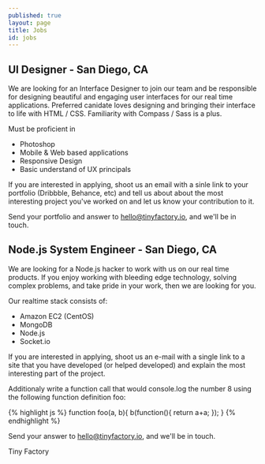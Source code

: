 ```yaml
---
published: true
layout: page
title: Jobs
id: jobs
---
```


## UI Designer - San Diego, CA

We are looking for an Interface Designer to join our team and be responsible for designing beautiful and engaging user interfaces for our real time applications. Preferred canidate loves designing and bringing their interface to life with HTML / CSS.  Familiarity with Compass / Sass is a plus.

Must be proficient in 

- Photoshop
- Mobile & Web based applications
- Responsive Design
- Basic understand of UX principals 

If you are interested in applying, shoot us an email with a sinle link to your portfolio (Dribbble, Behance, etc) and tell us about about the most interesting project you've worked on and let us know your contribution to it.  

Send your portfolio and answer to [hello@tinyfactory.io](mailto:hello@tinyfactory.io), and we'll be in touch.

## Node.js System Engineer - San Diego, CA

We are looking for a Node.js hacker to work with us on our real time products.  If you enjoy working with bleeding edge technology, solving complex problems, and take pride in your work, then we are looking for you.  

Our realtime stack consists of:

- Amazon EC2 (CentOS)
- MongoDB
- Node.js
- Socket.io

If you are interested in applying, shoot us an e-mail with a single link to a site that you have developed (or helped developed) and explain the most interesting part of the project.  

Additionaly write a function call that would console.log the number 8 using the following function definition foo:

{% highlight js %}
function foo(a, b){
	b(function(){
		return a+a;
	});
}
{% endhighlight %}

Send your answer to [hello@tinyfactory.io](mailto:hello@tinyfactory.io), and we'll be in touch.

Tiny Factory
